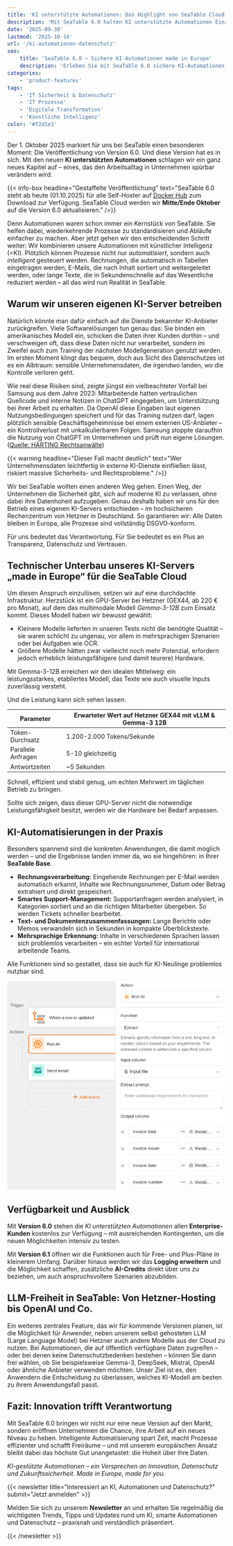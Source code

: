 ```yaml
---
title: 'KI unterstützte Automationen: Das Highlight von SeaTable Cloud 6.0'
description: 'Mit SeaTable 6.0 halten KI unterstützte Automationen Einzug in die Cloud. Profitieren Sie von intelligenter Prozessautomatisierung, voller DSGVO-Konformität und maximaler Datensouveränität dank eigenem KI-Server in Deutschland.'
date: '2025-09-30'
lastmod: '2025-10-14'
url: '/ki-automationen-datenschutz'
seo:
    title: 'SeaTable 6.0 – Sichere KI-Automationen made in Europe'
    description: 'Erleben Sie mit SeaTable 6.0 sichere KI-Automationen in der Cloud – modernste Technologie mit deutschem Datenschutz. '
categories:
    - 'product-features'
tags:
    - 'IT Sicherheit & Datenschutz'
    - 'IT Prozesse'
    - 'Digitale Transformation'
    - 'Künstliche Intelligenz'
color: '#f2d1e3'
---
```


Der 1. Oktober 2025 markiert für uns bei SeaTable einen besonderen Moment: Die Veröffentlichung von Version 6.0. Und diese Version hat es in sich. Mit den neuen **KI unterstützten Automationen** schlagen wir ein ganz neues Kapitel auf – eines, das den Arbeitsalltag in Unternehmen spürbar verändern wird.

{{< info-box headline="Gestaffelte Veröffentlichung" text="SeaTable 6.0 steht ab heute (01.10.2025) für alle Self-Hoster auf [Docker Hub](https://hub.docker.com/r/seatable/seatable-enterprise) zum Download zur Verfügung. SeaTable Cloud werden wir **Mitte/Ende Oktober** auf die Version 6.0 aktualisieren." />}}

Denn Automationen waren schon immer ein Kernstück von SeaTable. Sie helfen dabei, wiederkehrende Prozesse zu standardisieren und Abläufe einfacher zu machen. Aber jetzt gehen wir den entscheidenden Schritt weiter: Wir kombinieren unsere Automationen mit künstlicher Intelligenz (=KI). Plötzlich können Prozesse nicht nur _automatisiert_, sondern auch _intelligent_ gesteuert werden. Rechnungen, die automatisch in Tabellen eingetragen werden, E-Mails, die nach Inhalt sortiert und weitergeleitet werden, oder lange Texte, die in Sekundenschnelle auf das Wesentliche reduziert werden – all das wird nun Realität in SeaTable.

## Warum wir unseren eigenen KI-Server betreiben

Natürlich könnte man dafür einfach auf die Dienste bekannter KI-Anbieter zurückgreifen. Viele Softwarelösungen tun genau das: Sie binden ein amerikanisches Modell ein, schicken die Daten ihrer Kunden dorthin – und verschweigen oft, dass diese Daten nicht nur verarbeitet, sondern im Zweifel auch zum Training der nächsten Modellgeneration genutzt werden. Im ersten Moment klingt das bequem, doch aus Sicht des Datenschutzes ist es ein Albtraum: sensible Unternehmensdaten, die irgendwo landen, wo die Kontrolle verloren geht.

Wie real diese Risiken sind, zeigte jüngst ein vielbeachteter Vorfall bei Samsung aus dem Jahre 2023: Mitarbeitende hatten vertraulichen Quellcode und interne Notizen in ChatGPT eingegeben, um Unterstützung bei ihrer Arbeit zu erhalten. Da OpenAI diese Eingaben laut eigenen Nutzungsbedingungen speichert und für das Training nutzen darf, lagen plötzlich sensible Geschäftsgeheimnisse bei einem externen US-Anbieter – ein Kontrollverlust mit unkalkulierbaren Folgen. Samsung stoppte daraufhin die Nutzung von ChatGPT im Unternehmen und prüft nun eigene Lösungen. ([Quelle: HÄRTING Rechtsanwälte](https://haerting.de/wissen/samsungs-chatgpt-leak-ki-risiken-im-berufsalltag/))

{{< warning headline="Dieser Fall macht deutlich" text="Wer Unternehmensdaten leichtfertig in externe KI-Dienste einfließen lässt, riskiert massive Sicherheits- und Rechtsprobleme." />}}

Wir bei SeaTable wollten einen anderen Weg gehen. Einen Weg, der Unternehmen die Sicherheit gibt, sich auf moderne KI zu verlassen, ohne dabei ihre Datenhoheit aufzugeben. Genau deshalb haben wir uns für den Betrieb eines eigenen KI-Servers entschieden – im hochsicheren Rechenzentrum von Hetzner in Deutschland. So garantieren wir: Alle Daten bleiben in Europa, alle Prozesse sind vollständig DSGVO-konform.

Für uns bedeutet das Verantwortung. Für Sie bedeutet es ein Plus an Transparenz, Datenschutz und Vertrauen.

## Technischer Unterbau unseres KI-Servers „made in Europe“ für die SeaTable Cloud

Um diesen Anspruch einzulösen, setzen wir auf eine durchdachte Infrastruktur. Herzstück ist ein GPU-Server bei Hetzner (GEX44, ab 220 € pro Monat), auf dem das multimodale Modell _Gemma-3-12B_ zum Einsatz kommt. Dieses Modell haben wir bewusst gewählt:

- Kleinere Modelle lieferten in unseren Tests nicht die benötigte Qualität – sie waren schlicht zu ungenau, vor allem in mehrsprachigen Szenarien oder bei Aufgaben wie OCR.
- Größere Modelle hätten zwar vielleicht noch mehr Potenzial, erfordern jedoch erheblich leistungsfähigere (und damit teurere) Hardware.

Mit Gemma-3-12B erreichen wir den idealen Mittelweg: ein leistungsstarkes, etabliertes Modell, das Texte wie auch visuelle Inputs zuverlässig versteht.

Und die Leistung kann sich sehen lassen:

| Parameter          | Erwarteter Wert auf Hetzner GEX44 mit vLLM & Gemma-3 12B |
| ------------------ | -------------------------------------------------------- |
| Token-Durchsatz    | 1.200-2.000 Tokens/Sekunde                               |
| Parallele Anfragen | 5-10 gleichzeitig                                        |
| Antwortzeiten      | ~5 Sekunden                                              |

Schnell, effizient und stabil genug, um echten Mehrwert im täglichen Betrieb zu bringen.

Sollte sich zeigen, dass dieser GPU-Server nicht die notwendige Leistungsfähigkeit besitzt, werden wir die Hardware bei Bedarf anpassen.

## KI-Automatisierungen in der Praxis

Besonders spannend sind die konkreten Anwendungen, die damit möglich werden – und die Ergebnisse landen immer da, wo sie hingehören: in Ihrer **SeaTable Base**.

- **Rechnungsverarbeitung:** Eingehende Rechnungen per E-Mail werden automatisch erkannt, Inhalte wie Rechnungsnummer, Datum oder Betrag extrahiert und direkt gespeichert.
- **Smartes Support-Management:** Supportanfragen werden analysiert, in Kategorien sortiert und an die richtigen Mitarbeiter übergeben. So werden Tickets schneller bearbeitet.
- **Text- und Dokumentenzusammenfassungen:** Lange Berichte oder Memos verwandeln sich in Sekunden in kompakte Überblickstexte.
- **Mehrsprachige Erkennung:** Inhalte in verschiedenen Sprachen lassen sich problemlos verarbeiten – ein echter Vorteil für international arbeitende Teams.

Alle Funktionen sind so gestaltet, dass sie auch für KI-Neulinge problemlos nutzbar sind.

![Automations-Wizard mit KI-Automationen in SeaTable 6.0](ai-automations-in-seatable.png 'Der neue Automations-Wizard mit KI-Automationen in SeaTable 6.0')

## Verfügbarkeit und Ausblick

Mit **Version 6.0** stehen die _KI unterstützten Automationen_ allen **Enterprise-Kunden** kostenlos zur Verfügung – mit ausreichenden Kontingenten, um die neuen Möglichkeiten intensiv zu testen.

Mit **Version 6.1** öffnen wir die Funktionen auch für Free- und Plus-Pläne in kleinerem Umfang. Darüber hinaus werden wir das **Logging erweitern** und die Möglichkeit schaffen, zusätzliche **AI-Credits** direkt über uns zu beziehen, um auch anspruchsvollere Szenarien abzubilden.

## LLM-Freiheit in SeaTable: Von Hetzner-Hosting bis OpenAI und Co.

Ein weiteres zentrales Feature, das wir für kommende Versionen planen, ist die Möglichkeit für Anwender, neben unserem selbst gehosteten LLM (Large Language Model) bei Hetzner auch andere Modelle aus der Cloud zu nutzen. Bei Automationen, die auf öffentlich verfügbare Daten zugreifen – oder bei denen keine Datenschutzbedenken bestehen – können Sie dann frei wählen, ob Sie beispielsweise Gemma-3, DeepSeek, Mistral, OpenAI oder ähnliche Anbieter verwenden möchten. Unser Ziel ist es, den Anwendern die Entscheidung zu überlassen, welches KI-Modell am besten zu ihrem Anwendungsfall passt.

## Fazit: Innovation trifft Verantwortung

Mit SeaTable 6.0 bringen wir nicht nur eine neue Version auf den Markt, sondern eröffnen Unternehmen die Chance, ihre Arbeit auf ein neues Niveau zu heben. Intelligente Automatisierung spart Zeit, macht Prozesse effizienter und schafft Freiräume – und mit unserem europäischen Ansatz bleibt dabei das höchste Gut unangetastet: die Hoheit über Ihre Daten.

_KI-gestützte Automationen – ein Versprechen an Innovation, Datenschutz und Zukunftssicherheit. Made in Europe, made for you._

{{< newsletter title="Interessiert an KI, Automationen und Datenschutz?" submit="Jetzt anmelden" >}}

Melden Sie sich zu unserem **Newsletter** an und erhalten Sie regelmäßig die wichtigsten Trends, Tipps und Updates rund um KI, smarte Automationen und Datenschutz – praxisnah und verständlich präsentiert.

{{< /newsletter >}}
